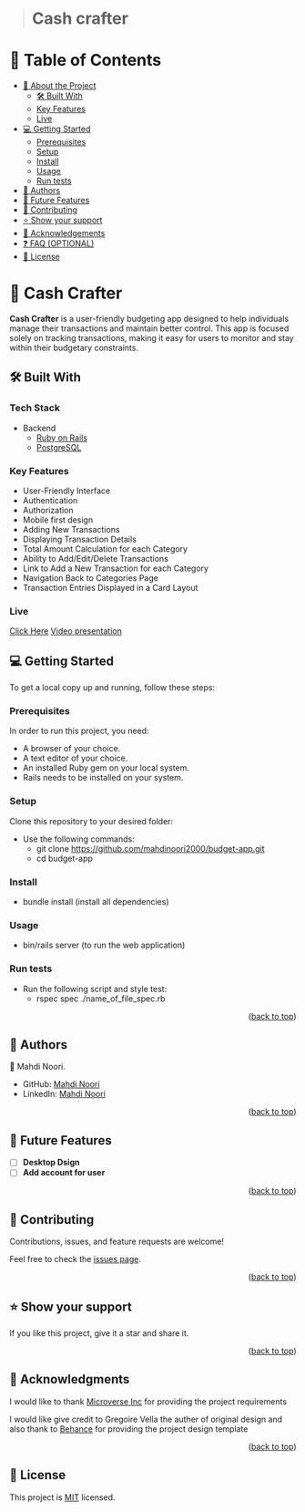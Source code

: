 <a name="readme-top"></a>

<div align="center">

</div>

> # Cash crafter

# 📗 Table of Contents

- [📖 About the Project](#about-project)
  - [🛠 Built With](#built-with)
  - [Key Features](#key-features)
  - [Live](#live)
- [💻 Getting Started](#getting-started)
  - [Prerequisites](#prerequisites)
  - [Setup](#setup)
  - [Install](#install)
  - [Usage](#usage)
  - [Run tests](#run-tests)
- [👥 Authors](#authors)
- [🔭 Future Features](#future-features)
- [🤝 Contributing](#contributing)
- [⭐️ Show your support](#support)
- [🙏 Acknowledgements](#acknowledgements)
- [❓ FAQ (OPTIONAL)](#faq)
- [📝 License](#license)

# 📖 Cash Crafter <a name="about-project"></a>

**Cash Crafter** is a user-friendly budgeting app designed to help individuals manage their transactions and maintain better control. This app is focused solely on tracking transactions, making it easy for users to monitor and stay within their budgetary constraints.

## 🛠 Built With <a name="built-with"></a>

### Tech Stack <a name="tech-stack"></a>
- <summary>Backend</summary>
    <ul>
      <li><a href="https://rubyonrails.org/">Ruby on Rails</a></li>
      <li><a href="https://www.postgresql.org/">PostgreSQL</a></li>
    </ul>

### Key Features <a name="key-features"></a>

- User-Friendly Interface
- Authentication
- Authorization
- Mobile first design
- Adding New Transactions
- Displaying Transaction Details
- Total Amount Calculation for each Category
- Ability to Add/Edit/Delete Transactions
- Link to Add a New Transaction for each Category
- Navigation Back to Categories Page
- Transaction Entries Displayed in a Card Layout

<!-- LIVE DEMO -->

### Live <a name="live"></a>

<a href='https://cash-crafter.onrender.com/'>Click Here</a>
<a href='https://drive.google.com/file/d/1tvt-dI-l5dmDdsR-owEwPreH-wXSWU7u/view?usp=sharing'>Video presentation</a>
<!-- GETTING STARTED -->

## 💻 Getting Started <a name="getting-started"></a>

To get a local copy up and running, follow these steps:

### Prerequisites

In order to run this project, you need:
  - A browser of your choice.
  - A text editor of your choice.
  - An installed Ruby gem on your local system.
  - Rails needs to be installed on your system.

### Setup

Clone this repository to your desired folder:

- Use the following commands:
  - git clone https://github.com/mahdinoori2000/budget-app.git
  - cd budget-app

### Install
  - bundle install (install all dependencies)

### Usage

- bin/rails server (to run the web application)

### Run tests
- Run the following script and style test:
  - rspec spec ./name_of_file_spec.rb

<p align="right">(<a href="#readme-top">back to top</a>)</p>


## 👥 Authors <a name="authors"></a>

👤 Mahdi Noori.

- GitHub: [Mahdi Noori](https://github.com/mahdinoori2000)
- LinkedIn: [Mahdi Noori](https://www.linkedin.com/in/mahdi-noori-hc201/)

<p align="right">(<a href="#readme-top">back to top</a>)</p>


## 🔭 Future Features <a name="future-features"></a>

- [ ] **Desktop Dsign**
- [ ] **Add account for user**

<p align="right">(<a href="#readme-top">back to top</a>)</p>

## 🤝 Contributing <a name="contributing"></a>

Contributions, issues, and feature requests are welcome!

Feel free to check the [issues page](https://github.com/mahdinoori2000/budget-app/issues).

<p align="right">(<a href="#readme-top">back to top</a>)</p>

## ⭐️ Show your support <a name="support"></a>

If you like this project, give it a star and share it.

<p align="right">(<a href="#readme-top">back to top</a>)</p>

## 🙏 Acknowledgments <a name="acknowledgements"></a>

 I would like to thank [Microverse Inc](https://www.github.com/microverseinc) for providing the project requirements

 I would like give credit to  Gregoire Vella the auther of original design and also thank to [Behance](https://www.behance.net/gallery/19759151/Snapscan-iOs-design-and-branding?tracking_source=) for providing the project design template

<p align="right">(<a href="#readme-top">back to top</a>)</p>


## 📝 License <a name="license"></a>

This project is [MIT](./MIT.md) licensed.